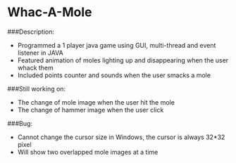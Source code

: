 # Whac-A-Mole

###Description:
* Programmed a 1 player java game using GUI, multi-thread and event listener in JAVA
* Featured animation of moles lighting up and disappearing when the user whack them
* Included points counter and sounds when the user smacks a mole

###Still working on:
* The change of mole image when the user hit the mole
* The change of hammer image when the user click

###Bug:
* Cannot change the cursor size in Windows, the cursor is always 32*32 pixel
* Will show two overlapped mole images at a time
